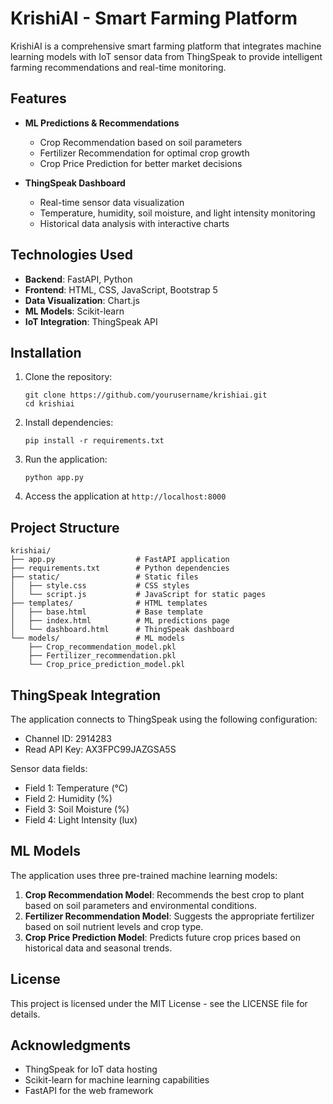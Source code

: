 # KrishiAI - Smart Farming Platform

KrishiAI is a comprehensive smart farming platform that integrates machine learning models with IoT sensor data from ThingSpeak to provide intelligent farming recommendations and real-time monitoring.

## Features

- **ML Predictions & Recommendations**
  - Crop Recommendation based on soil parameters
  - Fertilizer Recommendation for optimal crop growth
  - Crop Price Prediction for better market decisions

- **ThingSpeak Dashboard**
  - Real-time sensor data visualization
  - Temperature, humidity, soil moisture, and light intensity monitoring
  - Historical data analysis with interactive charts

## Technologies Used

- **Backend**: FastAPI, Python
- **Frontend**: HTML, CSS, JavaScript, Bootstrap 5
- **Data Visualization**: Chart.js
- **ML Models**: Scikit-learn
- **IoT Integration**: ThingSpeak API

## Installation

1. Clone the repository:
   ```
   git clone https://github.com/yourusername/krishiai.git
   cd krishiai
   ```

2. Install dependencies:
   ```
   pip install -r requirements.txt
   ```

3. Run the application:
   ```
   python app.py
   ```

4. Access the application at `http://localhost:8000`

## Project Structure

```
krishiai/
├── app.py                  # FastAPI application
├── requirements.txt        # Python dependencies
├── static/                 # Static files
│   ├── style.css           # CSS styles
│   └── script.js           # JavaScript for static pages
├── templates/              # HTML templates
│   ├── base.html           # Base template
│   ├── index.html          # ML predictions page
│   └── dashboard.html      # ThingSpeak dashboard
└── models/                 # ML models
    ├── Crop_recommendation_model.pkl
    ├── Fertilizer_recommendation.pkl
    └── Crop_price_prediction_model.pkl
```

## ThingSpeak Integration

The application connects to ThingSpeak using the following configuration:
- Channel ID: 2914283
- Read API Key: AX3FPC99JAZGSA5S

Sensor data fields:
- Field 1: Temperature (°C)
- Field 2: Humidity (%)
- Field 3: Soil Moisture (%)
- Field 4: Light Intensity (lux)

## ML Models

The application uses three pre-trained machine learning models:

1. **Crop Recommendation Model**: Recommends the best crop to plant based on soil parameters and environmental conditions.
2. **Fertilizer Recommendation Model**: Suggests the appropriate fertilizer based on soil nutrient levels and crop type.
3. **Crop Price Prediction Model**: Predicts future crop prices based on historical data and seasonal trends.

## License

This project is licensed under the MIT License - see the LICENSE file for details.

## Acknowledgments

- ThingSpeak for IoT data hosting
- Scikit-learn for machine learning capabilities
- FastAPI for the web framework 
